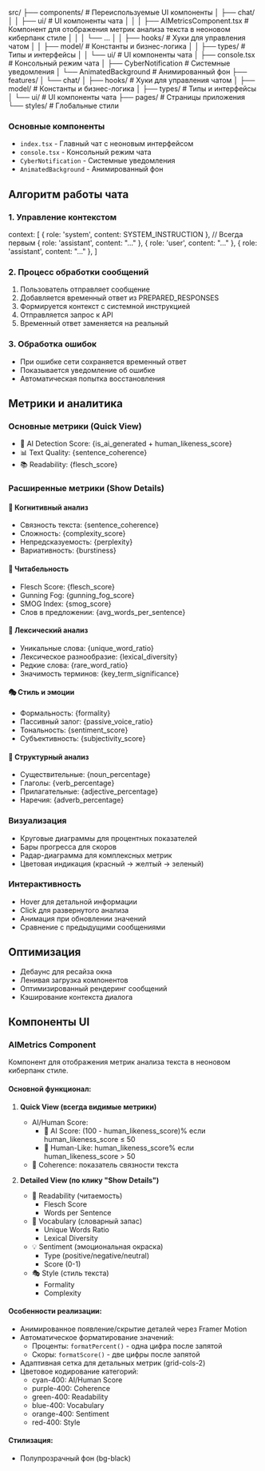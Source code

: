 src/
├── components/ # Переиспользуемые UI компоненты
│ ├── chat/
│ │ ├── ui/ # UI компоненты чата
│ │ │ ├── AIMetricsComponent.tsx # Компонент для отображения метрик анализа текста в неоновом киберпанк стиле
│ │ │ └── ...
│ │ ├── hooks/ # Хуки для управления чатом
│ │ ├── model/ # Константы и бизнес-логика
│ │ ├── types/ # Типы и интерфейсы
│ │ └── ui/ # UI компоненты чата
│ ├── console.tsx # Консольный режим чата
│ ├── CyberNotification # Системные уведомления
│ └── AnimatedBackground # Анимированный фон
├── features/
│ └── chat/
│ ├── hooks/ # Хуки для управления чатом
│ ├── model/ # Константы и бизнес-логика
│ ├── types/ # Типы и интерфейсы
│ └── ui/ # UI компоненты чата
├── pages/ # Страницы приложения
└── styles/ # Глобальные стили

### Основные компоненты
- `index.tsx` - Главный чат с неоновым интерфейсом
- `console.tsx` - Консольный режим чата
- `CyberNotification` - Системные уведомления
- `AnimatedBackground` - Анимированный фон

## Алгоритм работы чата

### 1. Управление контекстом

context: [
{ role: 'system', content: SYSTEM_INSTRUCTION }, // Всегда первым
{ role: 'assistant', content: "..." },
{ role: 'user', content: "..." },
{ role: 'assistant', content: "..." },
]

### 2. Процесс обработки сообщений
1. Пользователь отправляет сообщение
2. Добавляется временный ответ из PREPARED_RESPONSES
3. Формируется контекст с системной инструкцией
4. Отправляется запрос к API
5. Временный ответ заменяется на реальный

### 3. Обработка ошибок
- При ошибке сети сохраняется временный ответ
- Показывается уведомление об ошибке
- Автоматическая попытка восстановления

## Метрики и аналитика

### Основные метрики (Quick View)
- 🤖 AI Detection Score: {is_ai_generated + human_likeness_score}
- 📊 Text Quality: {sentence_coherence}
- 📚 Readability: {flesch_score}

### Расширенные метрики (Show Details)

#### 🧠 Когнитивный анализ
- Связность текста: {sentence_coherence}
- Сложность: {complexity_score}
- Непредсказуемость: {perplexity}
- Вариативность: {burstiness}

#### 📖 Читабельность
- Flesch Score: {flesch_score}
- Gunning Fog: {gunning_fog_score}
- SMOG Index: {smog_score}
- Слов в предложении: {avg_words_per_sentence}

#### 🎯 Лексический анализ
- Уникальные слова: {unique_word_ratio}
- Лексическое разнообразие: {lexical_diversity}
- Редкие слова: {rare_word_ratio}
- Значимость терминов: {key_term_significance}

#### 🎭 Стиль и эмоции
- Формальность: {formality}
- Пассивный залог: {passive_voice_ratio}
- Тональность: {sentiment_score}
- Субъективность: {subjectivity_score}

#### 📐 Структурный анализ
- Существительные: {noun_percentage}
- Глаголы: {verb_percentage}
- Прилагательные: {adjective_percentage}
- Наречия: {adverb_percentage}

### Визуализация
- Круговые диаграммы для процентных показателей
- Бары прогресса для скоров
- Радар-диаграмма для комплексных метрик
- Цветовая индикация (красный -> желтый -> зеленый)

### Интерактивность
- Hover для детальной информации
- Click для развернутого анализа
- Анимация при обновлении значений
- Сравнение с предыдущими сообщениями

## Оптимизация
- Дебаунс для ресайза окна
- Ленивая загрузка компонентов
- Оптимизированный рендеринг сообщений
- Кэширование контекста диалога

## Компоненты UI

### AIMetrics Component
Компонент для отображения метрик анализа текста в неоновом киберпанк стиле.

#### Основной функционал:
1. **Quick View (всегда видимые метрики)**
   - AI/Human Score:
     - 🤖 AI Score: (100 - human_likeness_score)% если human_likeness_score ≤ 50
     - 👤 Human-Like: human_likeness_score% если human_likeness_score > 50
   - 🧠 Coherence: показатель связности текста

2. **Detailed View (по клику "Show Details")**
   - 📖 Readability (читаемость)
     - Flesch Score
     - Words per Sentence
   - 🎯 Vocabulary (словарный запас)
     - Unique Words Ratio
     - Lexical Diversity
   - 💡 Sentiment (эмоциональная окраска)
     - Type (positive/negative/neutral)
     - Score (0-1)
   - 🎭 Style (стиль текста)
     - Formality
     - Complexity

#### Особенности реализации:
- Анимированное появление/скрытие деталей через Framer Motion
- Автоматическое форматирование значений:
  - Проценты: `formatPercent()` - одна цифра после запятой
  - Скоры: `formatScore()` - две цифры после запятой
- Адаптивная сетка для детальных метрик (grid-cols-2)
- Цветовое кодирование категорий:
  - cyan-400: AI/Human Score
  - purple-400: Coherence
  - green-400: Readability
  - blue-400: Vocabulary
  - orange-400: Sentiment
  - red-400: Style

#### Стилизация:
- Полупрозрачный фон (bg-black)
